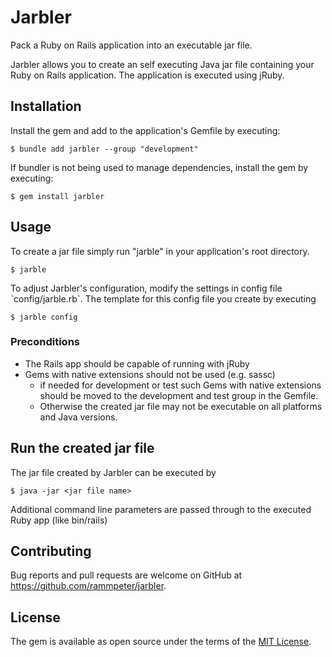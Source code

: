 # Jarbler
Pack a Ruby on Rails application into an executable jar file.

Jarbler allows you to create an self executing Java jar file containing your Ruby on Rails application.
The application is executed using jRuby.

## Installation

Install the gem and add to the application's Gemfile by executing:

    $ bundle add jarbler --group "development"

If bundler is not being used to manage dependencies, install the gem by executing:

    $ gem install jarbler

## Usage

To create a jar file simply run "jarble" in your application's root directory.

    $ jarble
    
To adjust Jarbler's configuration, modify the settings in config file ˋconfig/jarble.rbˋ. The template for this config file you create by executing

    $ jarble config

### Preconditions
* The Rails app should be capable of running with jRuby
* Gems with native extensions should not be used (e.g. sassc)
  * if needed for development or test such Gems with native extensions should be moved to the development and test group in the Gemfile.
  * Otherwise the created jar file may not be executable on all platforms and Java versions.

## Run the created jar file
The jar file created by Jarbler can be executed by

    $ java -jar <jar file name>
    
Additional command line parameters are passed through to the executed Ruby app (like bin/rails)
## Contributing

Bug reports and pull requests are welcome on GitHub at https://github.com/rammpeter/jarbler.

## License

The gem is available as open source under the terms of the [MIT License](https://opensource.org/licenses/MIT).
